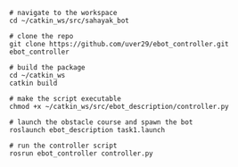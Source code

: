    # navigate to the workspace
    cd ~/catkin_ws/src/sahayak_bot
    
    # clone the repo
    git clone https://github.com/uver29/ebot_controller.git ebot_controller
    
    # build the package
    cd ~/catkin_ws
    catkin build
    
    # make the script executable
    chmod +x ~/catkin_ws/src/ebot_description/controller.py
    
    # launch the obstacle course and spawn the bot
    roslaunch ebot_description task1.launch
    
    # run the controller script
    rosrun ebot_controller controller.py

